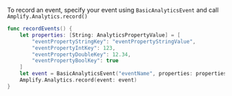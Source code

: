 To record an event,  specify your event using `BasicAnalyticsEvent` and call `Amplify.Analytics.record()`

```swift
func recordEvents() {
    let properties: [String: AnalyticsPropertyValue] = [
        "eventPropertyStringKey": "eventPropertyStringValue",
        "eventPropertyIntKey": 123,
        "eventPropertyDoubleKey": 12.34,
        "eventPropertyBoolKey": true
    ]
    let event = BasicAnalyticsEvent("eventName", properties: properties)
    Amplify.Analytics.record(event: event)
}
```